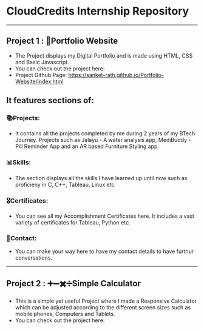 # CloudCredits Internship Repository

---

## Project 1 : 📂Portfolio Website
  - The Project displays my Digital Portfolio and is made using HTML, CSS and Basic Javascript.
  - You can check out the project here:
  - Project Github Page: https://sanket-rath.github.io/Portfolio-Website/index.html

## It features sections of:
### 📚Projects: 
  - It contains all the projects completed by me during 2 years of my BTech Journey. Projects such as Jalayu - A water analysis app, MediBuddy - Pill Reminder App and an AR based Furniture Styling app.

### 📊Skills:
  - The section displays all the skills I have learned up until now such as proficieny in C, C++, Tableau, Linux etc.

### 🎖️Certificates:
  - You can see all my Accomplishment Certificates here. It includes a vast variety of certificates for Tableau, Python etc.

### 📱Contact:
  - You can make your way here to have my contact details to have furthur conversations.


---

## Project 2 : ➕➖✖️➗Simple Calculator
  - This is a simple yet useful Project where I made a Responsive Calculator which can be adjusted according to the different screen sizes such as mobile phones, Computers and Tablets.
  - You can check out the project here: 
